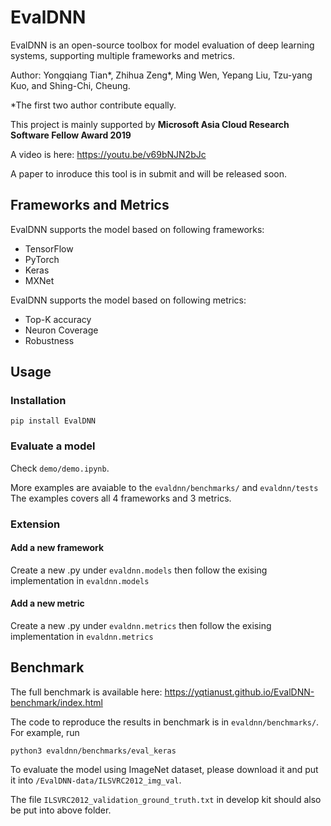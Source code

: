 # EvalDNN

EvalDNN is an open-source toolbox for model evaluation of deep learning systems, supporting multiple frameworks and metrics.

Author: Yongqiang Tian*, Zhihua Zeng*, Ming Wen, Yepang Liu, Tzu-yang Kuo,
and Shing-Chi, Cheung.

\*The first two author contribute equally. 

This project is mainly supported by **Microsoft Asia Cloud Research Software Fellow Award 2019**

A video is here: https://youtu.be/v69bNJN2bJc

A paper to inroduce this tool is in submit and will be released soon. 

## Frameworks and Metrics
EvalDNN supports the model based on following frameworks:

- TensorFlow
- PyTorch
- Keras
- MXNet

EvalDNN supports the model based on following metrics:

- Top-K accuracy
- Neuron Coverage
- Robustness

## Usage

### Installation
```
pip install EvalDNN
```
### Evaluate a model

Check `demo/demo.ipynb`. 

More examples are avaiable to the `evaldnn/benchmarks/` and `evaldnn/tests`
The examples covers all 4 frameworks and 3 metrics.

### Extension

#### Add a new framework
Create a new .py under `evaldnn.models` then follow the exising implementation in `evaldnn.models`

#### Add a new metric
Create a new .py under `evaldnn.metrics` then follow the exising implementation in `evaldnn.metrics`

## Benchmark

The full benchmark is available here: https://yqtianust.github.io/EvalDNN-benchmark/index.html

The code to reproduce the results in benchmark is in `evaldnn/benchmarks/`.
For example, run 
```
python3 evaldnn/benchmarks/eval_keras
```

To evaluate the model using ImageNet dataset, please download it and put it into `/EvalDNN-data/ILSVRC2012_img_val`. 

The file `ILSVRC2012_validation_ground_truth.txt` in develop kit should also be put into above folder.